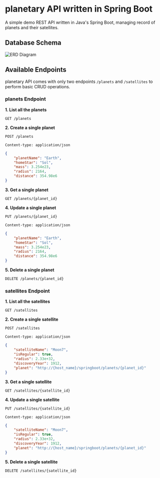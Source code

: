 # planetary API written in Spring Boot
A simple demo REST API written in Java's Spring Boot, managing record of planets and their satellites.

## Database Schema
![ERD Diagram](https://www.lucidchart.com/publicSegments/view/b25ff479-b681-4d91-bfd3-b73a6f9dc3ab/image.png)

## Available Endpoints
planetary API comes with only two endpoints `/planets` and `/satellites` to perform basic CRUD operations.

### planets Endpoint
__1. List all the planets__
```HTTP
GET /planets
```
__2. Create a single planet__
```HTTP
POST /planets

Content-type: application/json
```
```JSON
{
	"planetName": "Earth",
	"homeStar": "Sol",
	"mass": 3.254e23,
	"radius": 2164,
	"distance": 354.98e6
}
```
__3. Get a single planet__
```HTTP
GET /planets/{planet_id}
```
__4. Update a single planet__
```HTTP
PUT /planets/{planet_id}

Content-type: application/json
```
```JSON
{
	"planetName": "Earth",
	"homeStar": "Sol",
	"mass": 3.254e23,
	"radius": 2164,
	"distance": 354.98e6
}
```
__5. Delete a single planet__
```HTTP
DELETE /planets/{planet_id}
```


### satellites Endpoint
__1. List all the satellites__
```HTTP
GET /satellites
```
__2. Create a single satellite__
```HTTP
POST /satellites

Content-type: application/json
```
```JSON
{
	"satelliteName": "Moon7",
	"isRegular": true,
	"radius": 2.33e+32,
	"discoveryYear": 1912,
	"planet": "http://{host_name}/springboot/planets/{planet_id}"
}
```
__3. Get a single satellite__
```HTTP
GET /satellites/{satellite_id}
```
__4. Update a single satellite__
```HTTP
PUT /satellites/{satellite_id}

Content-type: application/json
```
```JSON
{
	"satelliteName": "Moon7",
	"isRegular": true,
	"radius": 2.33e+32,
	"discoveryYear": 1912,
	"planet": "http://{host_name}/springboot/planets/{planet_id}"
}
```
__5. Delete a single satellite__
```HTTP
DELETE /satellites/{satellite_id}
```
